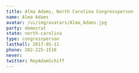 ```yaml
---
title: Alma Adams, North Carolina Congressperson
name: Alma Adams
avatar: /ui/img/avatars/Alma_Adams.jpg
party: democrat
state: north-carolina
type: congressperson
lasthall: 2017-05-11
phone: 202-225-1510
never: 
twitter: RepAdamSchiff
---
```

